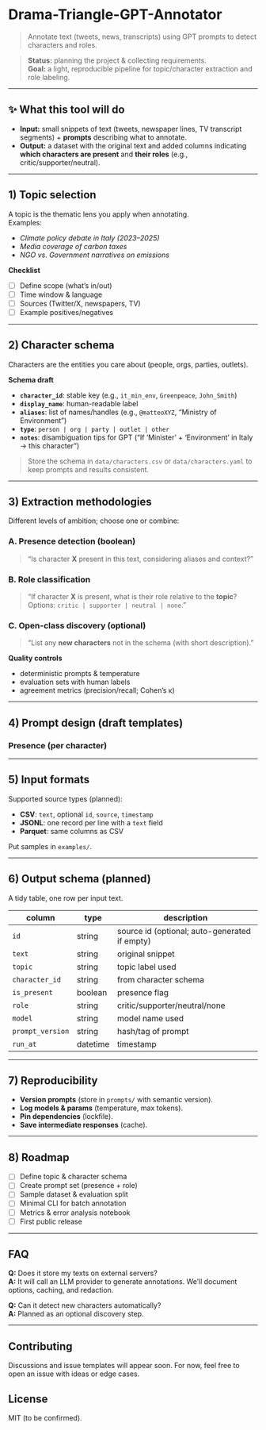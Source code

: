 # Drama-Triangle-GPT-Annotator
> Annotate text (tweets, news, transcripts) using GPT prompts to detect characters and roles.

> **Status:** planning the project & collecting requirements.  
> **Goal:** a light, reproducible pipeline for topic/character extraction and role labeling.

---

## ✨ What this tool will do
- **Input:** small snippets of text (tweets, newspaper lines, TV transcript segments) + **prompts** describing what to annotate.
- **Output:** a dataset with the original text and added columns indicating **which characters are present** and **their roles** (e.g., critic/supporter/neutral).

---

## 1) Topic selection
A topic is the thematic lens you apply when annotating.  
Examples:
- *Climate policy debate in Italy (2023–2025)*
- *Media coverage of carbon taxes*
- *NGO vs. Government narratives on emissions*

**Checklist**
- [ ] Define scope (what’s in/out)  
- [ ] Time window & language  
- [ ] Sources (Twitter/X, newspapers, TV)  
- [ ] Example positives/negatives

---

## 2) Character schema
Characters are the entities you care about (people, orgs, parties, outlets).

**Schema draft**
- **`character_id`**: stable key (e.g., `it_min_env`, `Greenpeace`, `John_Smith`)  
- **`display_name`**: human-readable label  
- **`aliases`**: list of names/handles (e.g., `@matteoXYZ`, “Ministry of Environment”)  
- **`type`**: `person | org | party | outlet | other`  
- **`notes`**: disambiguation tips for GPT (“If ‘Minister’ + ‘Environment’ in Italy → this character”)  

> Store the schema in `data/characters.csv` or `data/characters.yaml` to keep prompts and results consistent.

---

## 3) Extraction methodologies
Different levels of ambition; choose one or combine:

### A. Presence detection (boolean)
> “Is character **X** present in this text, considering aliases and context?”

### B. Role classification
> “If character **X** is present, what is their role relative to the **topic**?  
> Options: `critic | supporter | neutral | none`.”

### C. Open-class discovery (optional)
> “List any **new characters** not in the schema (with short description).”

**Quality controls**
- deterministic prompts & temperature  
- evaluation sets with human labels  
- agreement metrics (precision/recall; Cohen’s κ)

---

## 4) Prompt design (draft templates)

### Presence (per character)


---

## 5) Input formats
Supported source types (planned):
- **CSV**: `text`, optional `id`, `source`, `timestamp`
- **JSONL**: one record per line with a `text` field
- **Parquet**: same columns as CSV

Put samples in `examples/`.

---

## 6) Output schema (planned)
A tidy table, one row per input text.

| column              | type     | description                                   |
|---------------------|----------|-----------------------------------------------|
| `id`                | string   | source id (optional; auto-generated if empty) |
| `text`              | string   | original snippet                              |
| `topic`             | string   | topic label used                              |
| `character_id`      | string   | from character schema                         |
| `is_present`        | boolean  | presence flag                                 |
| `role`              | string   | critic/supporter/neutral/none                 |
| `model`             | string   | model name used                               |
| `prompt_version`    | string   | hash/tag of prompt                            |
| `run_at`            | datetime | timestamp                                     |

---

## 7) Reproducibility
- **Version prompts** (store in `prompts/` with semantic version).  
- **Log models & params** (temperature, max tokens).  
- **Pin dependencies** (lockfile).  
- **Save intermediate responses** (cache).  

---

## 8) Roadmap
- [ ] Define topic & character schema  
- [ ] Create prompt set (presence + role)  
- [ ] Sample dataset & evaluation split  
- [ ] Minimal CLI for batch annotation  
- [ ] Metrics & error analysis notebook  
- [ ] First public release

---

## FAQ
**Q:** Does it store my texts on external servers?  
**A:** It will call an LLM provider to generate annotations. We’ll document options, caching, and redaction.

**Q:** Can it detect new characters automatically?  
**A:** Planned as an optional discovery step.

---

## Contributing
Discussions and issue templates will appear soon. For now, feel free to open an issue with ideas or edge cases.

## License
MIT (to be confirmed).

